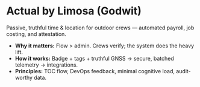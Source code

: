 # Actual by Limosa (Godwit)
Passive, truthful time & location for outdoor crews — automated payroll, job costing, and attestation.

- **Why it matters:** Flow > admin. Crews verify; the system does the heavy lift.
- **How it works:** Badge + tags + truthful GNSS → secure, batched telemetry → integrations.
- **Principles:** TOC flow, DevOps feedback, minimal cognitive load, audit-worthy data.
